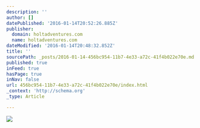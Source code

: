 ```yaml
---
description: ''
author: []
datePublished: '2016-01-14T20:52:26.885Z'
publisher:
  domain: holtadventures.com
  name: holtadventures.com
dateModified: '2016-01-14T20:48:32.852Z'
title: ''
sourcePath: _posts/2016-01-14-456bc954-11b7-4e33-a72c-41f4b022e70e.md
published: true
inFeed: true
hasPage: true
inNav: false
url: 456bc954-11b7-4e33-a72c-41f4b022e70e/index.html
_context: 'http://schema.org'
_type: Article

---
```

![](http://holtadventures.com/wp-content/Gallery/Laos/DSC_0090.JPG)